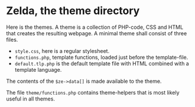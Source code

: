 Zelda, the theme directory
=========================

Here is the themes. A theme is a collection of PHP-code, CSS and HTML that creates the resulting 
webpage. A minimal theme shall consist of three files.

* `style.css`, here is a regular stylesheet.
* `functions.php`, template functions, loaded just before the template-file.
* `default.tlp.php` is the default template file with HTML combined with a template language.

The contents of the `$ze->data[]` is made available to the theme.

The file `theme/functions.php` contains theme-helpers that is most likely useful in all themes.